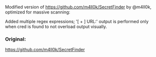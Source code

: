 Modified version of https://github.com/m4ll0k/SecretFinder by @m4ll0k, optimized for massive scanning:

Added multiple regex expressions;
'[ + ] URL:' output is performed only when cred is found to not overload output visually.

### Original:
https://github.com/m4ll0k/SecretFinder
